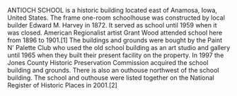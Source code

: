 ANTIOCH SCHOOL is a historic building located east of Anamosa, Iowa, United States. The frame one-room schoolhouse was constructed by local builder Edward M. Harvey in 1872. It served as school until 1959 when it was closed. American Regionalist artist Grant Wood attended school here from 1896 to 1901.[1] The buildings and grounds were bought by the Paint N' Palette Club who used the old school building as an art studio and gallery until 1965 when they built their present facility on the property. In 1997 the Jones County Historic Preservation Commission acquired the school building and grounds. There is also an outhouse northwest of the school building. The school and outhouse were listed together on the National Register of Historic Places in 2001.[2]
